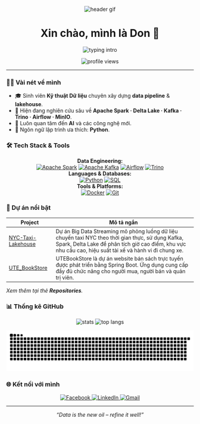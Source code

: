 <p align="center">
  <img src="https://raw.githubusercontent.com/CongDon1207/CongDon1207/main/header.gif" alt="header gif" />
</p>

<h1 align="center">Xin chào, mình là Don&nbsp;👋</h1>

<p align="center">
  <img src="https://readme-typing-svg.herokuapp.com?font=Fira+Code&size=28&pause=1000&center=true&vCenter=true&width=460&lines=Data+Engineering+Student;Big+Data+Enthusiast;Open+Source+Learner" alt="typing intro" />
</p>

<p align="center">
    <img src="https://komarev.com/ghpvc/?username=CongDon1207&label=Profile%20views&color=0e75b6&style=flat" alt="profile views" />
</p>

---

### 🧑‍💻 Vài nét về mình

- 🎓 Sinh viên **Kỹ thuật Dữ liệu** chuyên xây dựng **data pipeline** & **lakehouse**.
- 🔭 Hiện đang nghiên cứu sâu về **Apache Spark · Delta Lake · Kafka · Trino · Airflow · MinIO**.
- 🌱 Luôn quan tâm đến **AI** và các công nghệ mới.
- 📝 Ngôn ngữ lập trình ưa thích: **Python**.

### 🛠️ Tech Stack & Tools

<p align="center">
  <strong>Data Engineering:</strong><br>
  <a href="https://spark.apache.org/" target="_blank" rel="noreferrer"><img src="https://img.shields.io/badge/Apache%20Spark-E25A1C?style=for-the-badge&logo=apachespark&logoColor=white" alt="Apache Spark"></a>
  <a href="https://kafka.apache.org/" target="_blank" rel="noreferrer"><img src="https://img.shields.io/badge/Apache%20Kafka-231F20?style=for-the-badge&logo=apachekafka&logoColor=white" alt="Apache Kafka"></a>
  <a href="https://airflow.apache.org/" target="_blank" rel="noreferrer"><img src="https://img.shields.io/badge/Apache%20Airflow-017CEE?style=for-the-badge&logo=apacheairflow&logoColor=white" alt="Airflow"></a>
  <a href="https://trino.io/" target="_blank" rel="noreferrer"><img src="https://img.shields.io/badge/Trino-3178C6?style=for-the-badge&logo=trino&logoColor=white" alt="Trino"></a>
  <br>
  <strong>Languages & Databases:</strong><br>
  <a href="https://www.python.org" target="_blank" rel="noreferrer"><img src="https://img.shields.io/badge/Python-3776AB?style=for-the-badge&logo=python&logoColor=white" alt="Python"></a>
  <a href="https://www.mysql.com/" target="_blank" rel="noreferrer"><img src="https://img.shields.io/badge/SQL-4479A1?style=for-the-badge&logo=mysql&logoColor=white" alt="SQL"></a>
  <br>
  <strong>Tools & Platforms:</strong><br>
  <a href="https://www.docker.com/" target="_blank" rel="noreferrer"><img src="https://img.shields.io/badge/Docker-2496ED?style=for-the-badge&logo=docker&logoColor=white" alt="Docker"></a>
  <a href="https://git-scm.com/" target="_blank" rel="noreferrer"><img src="https://img.shields.io/badge/Git-F05032?style=for-the-badge&logo=git&logoColor=white" alt="Git"></a>
</p>

### 📂 Dự án nổi bật

| Project | Mô tả ngắn |
|---------|-----------|
| [NYC-Taxi-Lakehouse](https://github.com/CongDon1207/NYC-Taxi-Lakehouse) | Dự án Big Data Streaming mô phỏng luồng dữ liệu chuyến taxi NYC theo thời gian thực, sử dụng Kafka, Spark, Delta Lake để phân tích giờ cao điểm, khu vực nhu cầu cao, hiệu suất tài xế và hành vi đi chung xe. |
| [UTE_BookStore](https://github.com/CongDon1207/UTE_BookStore) | UTEBookStore là dự án website bán sách trực tuyến được phát triển bằng Spring Boot. Ứng dụng cung cấp đầy đủ chức năng cho người mua, người bán và quản trị viên. |

_Xem thêm tại thẻ **Repositories**._

### 📊 Thống kê GitHub

<p align="center">
  <img src="https://github-readme-stats.vercel.app/api?username=CongDon1207&show_icons=true&theme=tokyonight" alt="stats" />
  <img src="https://github-readme-stats.vercel.app/api/top-langs/?username=CongDon1207&layout=compact&theme=tokyonight" alt="top langs" />
</p>

<p align="center">
  <img src="https://github.com/CongDon1207/CongDon1207/blob/output/github-contribution-grid-snake.svg" alt="snake" />
</p>

### 🌐 Kết nối với mình

<p align="center">
  <a href="https://www.facebook.com/don1207" target="_blank">
    <img src="https://img.shields.io/badge/Facebook-1877F2?style=for-the-badge&logo=facebook&logoColor=white" alt="Facebook">
  </a>
  <a href="https://linkedin.com/in/your-profile" target="_blank">
    <img src="https://img.shields.io/badge/LinkedIn-0A66C2?style=for-the-badge&logo=linkedin&logoColor=white" alt="LinkedIn">
  </a>
  <a href="mailto:your.email@example.com">
    <img src="https://img.shields.io/badge/Gmail-D14836?style=for-the-badge&logo=gmail&logoColor=white" alt="Gmail">
  </a>
</p>

---

<p align="center"><em>“Data is the new oil – refine it well!”</em></p>